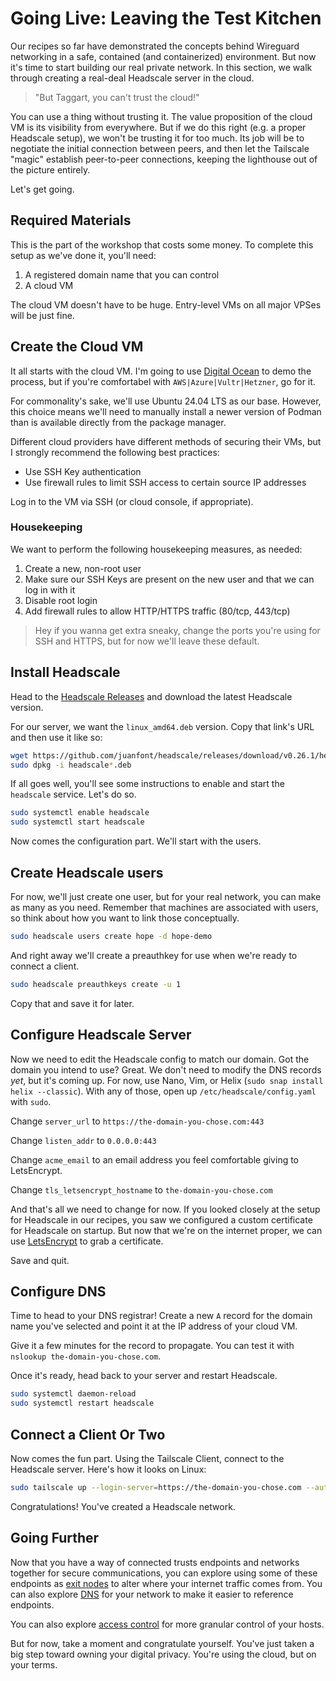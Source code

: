# Going Live: Leaving the Test Kitchen

Our recipes so far have demonstrated the concepts behind Wireguard networking in a safe, contained (and containerized) environment. But now it's time to start building our real private network. In this section, we walk through creating a real-deal Headscale server in the cloud.

> "But Taggart, you can't trust the cloud!"

You can use a thing without trusting it. The value proposition of the cloud VM is its visibility from everywhere. But if we do this right (e.g. a proper Headscale setup), we won't be trusting it for too much. Its job will be to negotiate the initial connection between peers, and then let the Tailscale "magic" establish peer-to-peer connections, keeping the lighthouse out of the picture entirely.

Let's get going.

## Required Materials

This is the part of the workshop that costs some money. To complete this setup as we've done it, you'll need:

1. A registered domain name that you can control
2. A cloud VM

The cloud VM doesn't have to be huge. Entry-level VMs on all major VPSes will be just fine.

## Create the Cloud VM

It all starts with the cloud VM. I'm going to use [Digital Ocean](https://digitalocean.com) to demo the process, but if you're comfortabel with `AWS|Azure|Vultr|Hetzner`, go for it.

For commonality's sake, we'll use Ubuntu 24.04 LTS as our base. However, this choice means we'll need to manually install a newer version of Podman than is available directly from the package manager.

Different cloud providers have different methods of securing their VMs, but I strongly recommend the following best practices:

- Use SSH Key authentication
- Use firewall rules to limit SSH access to certain source IP addresses

Log in to the VM via SSH (or cloud console, if appropriate).

### Housekeeping

We want to perform the following housekeeping measures, as needed:

1. Create a new, non-root user
2. Make sure our SSH Keys are present on the new user and that we can log in with it
3. Disable root login
4. Add firewall rules to allow HTTP/HTTPS traffic (80/tcp, 443/tcp)

> Hey if you wanna get extra sneaky, change the ports you're using for SSH and HTTPS, but for now we'll leave these default.

## Install Headscale

Head to the [Headscale Releases](https://github.com/juanfont/headscale/releases/latest) and download the latest Headscale version.

For our server, we want the `linux_amd64.deb` version. Copy that link's URL and then use it like so:

```bash
wget https://github.com/juanfont/headscale/releases/download/v0.26.1/headscale_0.26.1_linux_amd64.deb
sudo dpkg -i headscale*.deb
```

If all goes well, you'll see some instructions to enable and start the `headscale` service. Let's do so.

```bash
sudo systemctl enable headscale
sudo systemctl start headscale
```

Now comes the configuration part. We'll start with the users.

## Create Headscale users

For now, we'll just create one user, but for your real network, you can make as many as you need. Remember that machines are associated with users, so think about how you want to link those conceptually.

```bash
sudo headscale users create hope -d hope-demo
```

And right away we'll create a preauthkey for use when we're ready to connect a client.

```bash
sudo headscale preauthkeys create -u 1
```

Copy that and save it for later.

## Configure Headscale Server

Now we need to edit the Headscale config to match our domain. Got the domain you intend to use? Great. We don't need to modify the DNS records _yet_, but it's coming up. For now, use Nano, Vim, or Helix (`sudo snap install helix --classic`). With any of those, open up `/etc/headscale/config.yaml` with `sudo`.

Change `server_url` to `https://the-domain-you-chose.com:443`

Change `listen_addr` to `0.0.0.0:443`

Change `acme_email` to an email address you feel comfortable giving to LetsEncrypt.

Change `tls_letsencrypt_hostname` to `the-domain-you-chose.com`

And that's all we need to change for now. If you looked closely at the setup for Headscale in our recipes, you saw we configured a custom certificate for Headscale on startup. But now that we're on the internet proper, we can use [LetsEncrypt](https://letsencrypt.org) to grab a certificate.

Save and quit.

## Configure DNS

Time to head to your DNS registrar! Create a new `A` record for the domain name you've selected and point it at the IP address of your cloud VM. 

Give it a few minutes for the record to propagate. You can test it with `nslookup the-domain-you-chose.com`.

Once it's ready, head back to your server and restart Headscale.

```bash
sudo systemctl daemon-reload
sudo systemctl restart headscale
```

## Connect a Client Or Two

Now comes the fun part. Using the Tailscale Client, connect to the Headscale server. Here's how it looks on Linux:

```bash
sudo tailscale up --login-server=https://the-domain-you-chose.com --auth-key=the-authkey-you-created --accept-routes
```

Congratulations! You've created a Headscale network.

## Going Further

Now that you have a way of connected trusts endpoints and networks together for secure communications, you can explore using some of these endpoints as [exit nodes](https://tailscale.com/kb/1103/exit-nodes) to alter where your internet traffic comes from. You can also explore [DNS](https://tailscale.com/kb/1054/dns) for your network to make it easier to reference endpoints.

You can also explore [access control](https://headscale.net/stable/ref/acls/) for more granular control of your hosts.

But for now, take a moment and congratulate yourself. You've just taken a big step toward owning your digital privacy. You're using the cloud, but on your terms.
